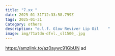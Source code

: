 ```yaml
---
title: "7.xx "
date: 2025-01-31T12:33:58.799Z
tags: 2025-01-31
Category: others
description: "e.l.f. Glow Reviver Lip Oil    "
image: img/71atdn-dfvl._sl1500_.jpg
---
```

https://amzlink.to/az0aywc91GbUN  ad